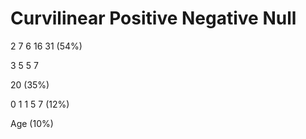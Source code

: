 # Curvilinear Positive Negative Null

2 7 6 16 31 (54%)

3 5 5 7

20 (35%)

0 1 1 5 7 (12%)

Age (10%)